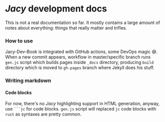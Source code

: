 # _Jacy_ development docs

This is not a real documentation so far. It mostly contains a large amount of notes about everything: things that really matter and trifles.


### How to use

Jacy-Dev-Book is integrated with GitHub actions, some DevOps magic 😅.
When a new commit appears, workflow in master/specific branch runs `gen.js` script which builds pages inside `_docs` directory, producing `build` directory which is moved to `gh-pages` branch where Jekyll does his stuff.

### Writing markdown

#### Code blocks

For now, there's no _Jacy_ highlighting support in HTML generation, anyway, use ` ```jc ` for code blocks. `gen.js` script will replaced `jc` code blocks with `rust` as syntaxes are pretty common.
